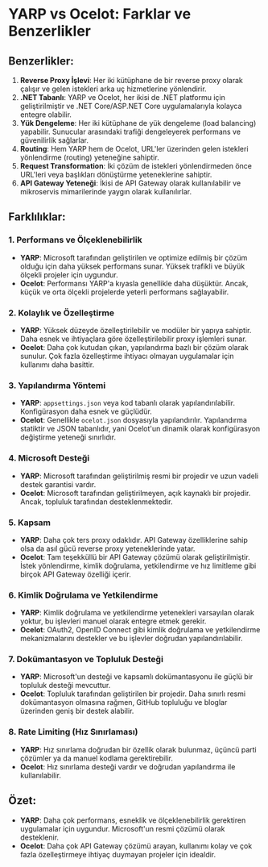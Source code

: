 
# YARP vs Ocelot: Farklar ve Benzerlikler

## Benzerlikler:
1. **Reverse Proxy İşlevi**: Her iki kütüphane de bir reverse proxy olarak çalışır ve gelen istekleri arka uç hizmetlerine yönlendirir.
2. **.NET Tabanlı**: YARP ve Ocelot, her ikisi de .NET platformu için geliştirilmiştir ve .NET Core/ASP.NET Core uygulamalarıyla kolayca entegre olabilir.
3. **Yük Dengeleme**: Her iki kütüphane de yük dengeleme (load balancing) yapabilir. Sunucular arasındaki trafiği dengeleyerek performans ve güvenilirlik sağlarlar.
4. **Routing**: Hem YARP hem de Ocelot, URL'ler üzerinden gelen istekleri yönlendirme (routing) yeteneğine sahiptir.
5. **Request Transformation**: İki çözüm de istekleri yönlendirmeden önce URL'leri veya başlıkları dönüştürme yeteneklerine sahiptir.
6. **API Gateway Yeteneği**: İkisi de API Gateway olarak kullanılabilir ve mikroservis mimarilerinde yaygın olarak kullanılırlar.

## Farklılıklar:

### 1. Performans ve Ölçeklenebilirlik
- **YARP**: Microsoft tarafından geliştirilen ve optimize edilmiş bir çözüm olduğu için daha yüksek performans sunar. Yüksek trafikli ve büyük ölçekli projeler için uygundur.
- **Ocelot**: Performansı YARP'a kıyasla genellikle daha düşüktür. Ancak, küçük ve orta ölçekli projelerde yeterli performans sağlayabilir.

### 2. Kolaylık ve Özelleştirme
- **YARP**: Yüksek düzeyde özelleştirilebilir ve modüler bir yapıya sahiptir. Daha esnek ve ihtiyaçlara göre özelleştirilebilir proxy işlemleri sunar.
- **Ocelot**: Daha çok kutudan çıkan, yapılandırma bazlı bir çözüm olarak sunulur. Çok fazla özelleştirme ihtiyacı olmayan uygulamalar için kullanımı daha basittir.

### 3. Yapılandırma Yöntemi
- **YARP**: `appsettings.json` veya kod tabanlı olarak yapılandırılabilir. Konfigürasyon daha esnek ve güçlüdür.
- **Ocelot**: Genellikle `ocelot.json` dosyasıyla yapılandırılır. Yapılandırma statiktir ve JSON tabanlıdır, yani Ocelot'un dinamik olarak konfigürasyon değiştirme yeteneği sınırlıdır.

### 4. Microsoft Desteği
- **YARP**: Microsoft tarafından geliştirilmiş resmi bir projedir ve uzun vadeli destek garantisi vardır.
- **Ocelot**: Microsoft tarafından geliştirilmeyen, açık kaynaklı bir projedir. Ancak, topluluk tarafından desteklenmektedir.

### 5. Kapsam
- **YARP**: Daha çok ters proxy odaklıdır. API Gateway özelliklerine sahip olsa da asıl gücü reverse proxy yeteneklerinde yatar.
- **Ocelot**: Tam teşekküllü bir API Gateway çözümü olarak geliştirilmiştir. İstek yönlendirme, kimlik doğrulama, yetkilendirme ve hız limitleme gibi birçok API Gateway özelliği içerir.

### 6. Kimlik Doğrulama ve Yetkilendirme
- **YARP**: Kimlik doğrulama ve yetkilendirme yetenekleri varsayılan olarak yoktur, bu işlevleri manuel olarak entegre etmek gerekir.
- **Ocelot**: OAuth2, OpenID Connect gibi kimlik doğrulama ve yetkilendirme mekanizmalarını destekler ve bu işlevler doğrudan yapılandırılabilir.

### 7. Dokümantasyon ve Topluluk Desteği
- **YARP**: Microsoft'un desteği ve kapsamlı dokümantasyonu ile güçlü bir topluluk desteği mevcuttur.
- **Ocelot**: Topluluk tarafından geliştirilen bir projedir. Daha sınırlı resmi dokümantasyon olmasına rağmen, GitHub topluluğu ve bloglar üzerinden geniş bir destek alabilir.

### 8. Rate Limiting (Hız Sınırlaması)
- **YARP**: Hız sınırlama doğrudan bir özellik olarak bulunmaz, üçüncü parti çözümler ya da manuel kodlama gerektirebilir.
- **Ocelot**: Hız sınırlama desteği vardır ve doğrudan yapılandırma ile kullanılabilir.

## Özet:
- **YARP**: Daha çok performans, esneklik ve ölçeklenebilirlik gerektiren uygulamalar için uygundur. Microsoft'un resmi çözümü olarak desteklenir.
- **Ocelot**: Daha çok API Gateway çözümü arayan, kullanımı kolay ve çok fazla özelleştirmeye ihtiyaç duymayan projeler için idealdir.
